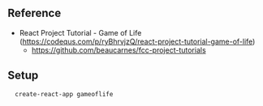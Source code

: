## Reference
- React Project Tutorial - Game of Life (https://codequs.com/p/ryBhrvjzQ/react-project-tutorial-game-of-life)
  - https://github.com/beaucarnes/fcc-project-tutorials


## Setup
```
  create-react-app gameoflife

```